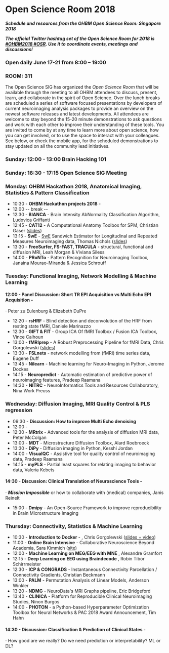 # Open Science Room 2018

***Schedule and resources from the OHBM Open Science Room: Singapore 2018***

***The official Twitter hashtag set of the Open Science Room for 2018 is [#OHBM2018 #OSR](https://twitter.com/search?q=%20%23OSR%20%23OHBM2018&src=typd). Use it to coordinate events, meetings and discussions!***

### Open daily June 17-21 from 8:00 – 19:00
### ROOM: 311

The Open Science SIG has organized the *Open Science Room* that will be available through the meeting to all OHBM attendees to discuss, present, learn, and collaborate in the spirit of Open Science. Over the lunch breaks are scheduled a series of software focused presentations by developers of current neuroimaging analysis packages to provide an overview on the newest software releases and latest developments. All attendees are welcome to stay beyond the 15-20 minute demonstrations to ask questions and work with each other to improve their understanding of these tools. You are invited to come by at any time to learn more about open science, how you can get involved, or to use the space to interact with your colleagues. See below, or check the mobile app, for the scheduled demonstrations to stay updated on all the community lead initiatives.


### Sunday: 12:00 - 13:00 Brain Hacking 101
### Sunday: 16:30 - 17:15 Open Science SIG Meeting

### Monday: OHBM Hackathon 2018, Anatomical Imaging, Statistics & Pattern Classification
 - 10:30  - **OHBM Hackathon projects 2018** -
 - 12:00  -- break --
 - 12:30  - **BIANCA** - Brain Intensity AbNormality Classification Algorithm, Ludovica Griffanti
 - 12:45  - **CAT12** - A Computational Anatomy Toolbox for SPM, Christian Gaser ([slides]( https://upload.uni-jena.de/data/5b2a8b3f2c8656.63430947/Gaser-OHBM2018.pdf))
 - 13:15  - **SwE** - [SwE](http://nisox.org/Software/SwE) Sandwich Estimator for Longitudinal and Repeated Measures Neuroimaging data, Thomas Nichols ([slides](https://www.dropbox.com/s/lzbxjkznb0y5ci8/Nichols-SwE.pdf?dl=0))
 - 13:30  - **FreeSurfer, FS-FAST, TRACULA** - structural, functional and diffusion MRI, Leah Morgan & Viviana Siless
 - 14:00  - **PRoNTo** - Pattern Recognition for Neuroimaging Toolbox, Janaina Mourao-Miranda & Jessica Schrouff

### Tuesday: Functional Imaging, Network Modelling & Machine Learning
 #### 12:00  - Panel Discussion: Short TR EPI Acquisition vs Multi Echo EPI Acquisition -
 ⋅ Peter zu Eulenburg & Elizabeth DuPre
 - 12:20  - **rsHRF** - Blind detection and deconvolution of the HRF from resting state fMRI, Daniele Marinazzo
 - 12:30  - **GIFT & FIT** - Group ICA Of fMRI Toolbox / Fusion ICA Toolbox, Vince Calhoun
 - 13:00  - **fMRIprep** - A Robust Preprocessing Pipeline for fMRI Data, Chris Gorgolewski ([slides](https://effigies.github.io/fmriprep-demo/))
 - 13:30  - **FSLnets** - network modelling from (fMRI) time series data, Eugene Duff
 - 13:45  - **Nilearn** - Machine learning for Neuro-Imaging in Python, Jerome Dockes
 - 14:15  - **Neuropredict** - Automatic estimation of predictive power of neuroimaging features, Pradeep Raamana
 - 14:30  - **NITRC** -  NeuroInformatics Tools and Resources Collaboratory, Nina Work Preuss
 
### Wednesday: Diffusion Imaging, MRI Quality Control & PLS regression
 - 09:30  - **Discussion: How to improve Multi Echo denoising** 
 - 12:00  - 
 - 12:30  - **MRtrix** - Advanced tools for the analysis of diffusion MRI data, Peter McColgan
 - 13:00  - **MDT** - Microstructure Diffusion Toolbox, Alard Roebroeck
 - 13:30  - **DiPy** - Diffusion imaging in Python, Kesshi Jordan
 - 14:00  - **VisualQC** - Assistive tool for quality control of neuroimaging data, Pradeep Raamana
 - 14:15  - **myPLS** - Partial least squares for relating imaging to behavior data, Valeria Kebets
 #### 14:30  - Discussion: Clinical Translation of Neuroscience Tools - 
 ⋅  ***Mission Impossible*** or how to collaborate with (medical) companies, Janis Reinelt
 - 15:00  - **Dmipy** - An Open-Source Framework to improve reproducibility in Brain Microstructure Imaging

### Thursday: Connectivity, Statistics & Machine Learning
 - 10:30  - **Introduction to Docker** - , Chris Gorgolewski ([slides + video](https://www.slideshare.net/chrisfilo1/docker-for-scientists))
 - 11:00  - **Online Brain Intensive** - Collaborative Neuroscience Beyond Academia, Sara Kimmich ([site](https://www.onlinebrainintensive.com/))
 - 12:00  - **Machine Learning on MEG/EEG with MNE** , Alexandre Gramfort 
 - 12:15  - **Deep Learning on EEG using Braindecode** , Robin Tibor Schirrmeister
 - 12:30  - **ICP & CONGRADS** - Instantaneous Connectivity Parcellation / Connectivity Gradients, Christian Beckmann
 - 13:00  - **PALM** - Permutation Analysis of Linear Models, Anderson Winkler
 - 13:20  - **NDMG** - NeuroData's MRI Graphs pipeline, Eric Bridgeford
 - 13:40  - **CLINICA** - Platform for Reproducible Clinical Neuroimaging Studies, Ninon Burgos
 - 14:00  - **PHOTON** - a Python-based Hyperparameter Optimization Toolbox for Neural Networks & 
            PAC 2018 Award Announcement, Tim Hahn
 #### 14:30 - Discussion: Classification & Prediction of Clinical States -
 ⋅ How good are we really? Do we need prediction or interpretability? ML or DL?
